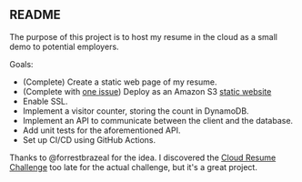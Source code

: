 ## README

The purpose of this project is to host my resume in the cloud as a small demo to potential employers. 

Goals:
* (Complete) Create a static web page of my resume.
* (Complete with [one issue](https://github.com/heast/east-developer-resume/issues/1)) Deploy as an Amazon S3 [static website](http://east-developer-resume.s3-website-us-east-1.amazonaws.com/)
* Enable SSL.
* Implement a visitor counter, storing the count in DynamoDB.
* Implement an API to communicate between the client and the database.
* Add unit tests for the aforementioned API.
* Set up CI/CD using GitHub Actions.

Thanks to @forrestbrazeal for the idea. I discovered the [Cloud Resume Challenge](https://forrestbrazeal.com/2020/04/23/the-cloud-resume-challenge/)
too late for the actual challenge, but it's a great project.